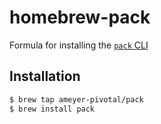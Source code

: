 # homebrew-pack

Formula for installing the [`pack` CLI](https://github.com/buildpack/pack)

## Installation

```bash
$ brew tap ameyer-pivotal/pack
$ brew install pack
```